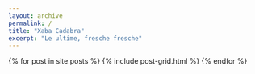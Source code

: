 ```yaml
---
layout: archive
permalink: /
title: "Xaba Cadabra"
excerpt: "Le ultime, fresche fresche"
---
```


<div class="tiles">
{% for post in site.posts %}
	{% include post-grid.html %}
{% endfor %}
</div><!-- /.tiles -->

